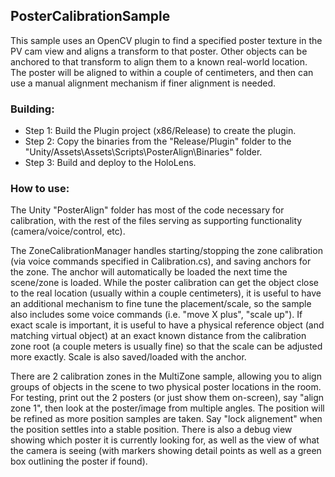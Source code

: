## PosterCalibrationSample

This sample uses an OpenCV plugin to find a specified poster texture in the PV cam view and aligns
a transform to that poster.  Other objects can be anchored to that transform to align them to a known real-world location.
The poster will be aligned to within a couple of centimeters, and then can use a manual alignment mechanism if finer alignment is needed.


### Building:
- Step 1: Build the Plugin project (x86/Release) to create the plugin.
- Step 2: Copy the binaries from the "Release/Plugin" folder to the "Unity/Assets\Assets\Scripts\PosterAlign\Binaries"
folder.
- Step 3: Build and deploy to the HoloLens.

### How to use:
The Unity "PosterAlign" folder has most of the code necessary for calibration, with the rest of the
files serving as supporting functionality (camera/voice/control, etc).

The ZoneCalibrationManager handles starting/stopping the zone calibration (via voice commands 
specified in Calibration.cs), and saving anchors for the zone.  The anchor will automatically be 
loaded the next time the scene/zone is loaded.
While the poster calibration can get the object close to the real location (usually within a couple 
centimeters), it is useful to have an additional mechanism to fine tune the placement/scale, so the 
sample also includes some voice commands (i.e. "move X plus", "scale up").  If exact scale is important, 
it is useful to have a physical reference object (and matching virtual object) at an exact known distance 
from the calibration zone root (a couple meters is usually fine) so that the scale can be adjusted more 
exactly.  Scale is also saved/loaded with the anchor.

There are 2 calibration zones in the MultiZone sample, allowing you to align groups of objects in the scene
to two physical poster locations in the room.  
For testing, print out the 2 posters (or just show them on-screen), say "align zone 1", then look at
the poster/image from multiple angles.  The position will be refined as more position samples are taken.
Say "lock alignement" when the position settles into a stable position.  There is also a debug view showing 
which poster it is currently looking for, as well as the view of what the camera is seeing (with markers
showing detail points as well as a green box outlining the poster if found).

